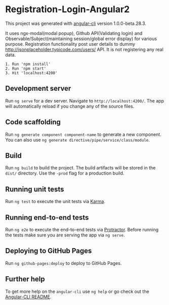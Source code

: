 # Registration-Login-Angular2

This project was generated with [angular-cli](https://github.com/angular/angular-cli) version 1.0.0-beta.28.3.

It uses ngx-modal(modal popup), Github API(Validating login) and Observable/Subject(maintaining session/global error display) for various purpose. 
Registration functionality post user details to dummy http://jsonplaceholder.typicode.com/users/ API. It is not registering any real data. 


    1. Run 'npm install'
    2. Run 'npm start'
    3. Hit 'localhost:4200'


## Development server
Run `ng serve` for a dev server. Navigate to `http://localhost:4200/`. The app will automatically reload if you change any of the source files.

## Code scaffolding

Run `ng generate component component-name` to generate a new component. You can also use `ng generate directive/pipe/service/class/module`.

## Build

Run `ng build` to build the project. The build artifacts will be stored in the `dist/` directory. Use the `-prod` flag for a production build.

## Running unit tests

Run `ng test` to execute the unit tests via [Karma](https://karma-runner.github.io).

## Running end-to-end tests

Run `ng e2e` to execute the end-to-end tests via [Protractor](http://www.protractortest.org/).
Before running the tests make sure you are serving the app via `ng serve`.

## Deploying to GitHub Pages

Run `ng github-pages:deploy` to deploy to GitHub Pages.

## Further help

To get more help on the `angular-cli` use `ng help` or go check out the [Angular-CLI README](https://github.com/angular/angular-cli/blob/master/README.md).
